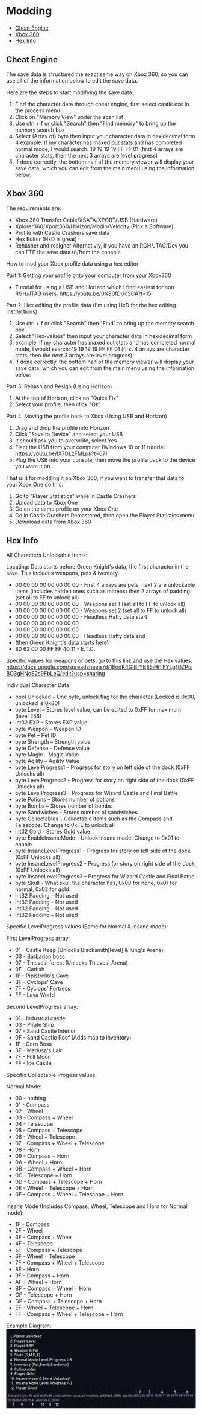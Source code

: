 # Modding

- [Cheat Engine](#cheatengine)
- [Xbox 360](#xbox360)
- [Hex Info](#hexinfo)

## <a name="cheatengine"></a>Cheat Engine

The save data is structured the exact same way on Xbox 360, so you can use all of the information below to edit the save data.

Here are the steps to start modifying the save data:

1. Find the character data through cheat engine, first select castle.exe in the process menu
2. Click on "Memory View" under the scan list
3. Use ctrl + f or click "Search" then "Find memory" to bring up the memory search box
4. Select (Array of) byte then input your character data in hexidecimal form
4 example: If my character has maxed out stats and has completed normal mode, I would search: 19 19 19 19 FF FF 01 (first 4 arrays are character stats, then the next 3 arrays are level progress)
5. If done correctly, the bottom half of the memory viewer will display your save data, which you can edit from the main menu using the information below.

## <a name="xbox360"></a>Xbox 360

The requirements are:

- Xbox 360 Transfer Cable/XSATA/XPORT/USB (Hardware)
- Xplorer360/Xport360/Horizon/Modio/Velocity (Pick a Software)
- Profile with Castle Crashers save data
- Hex Editor (HxD is great)
- Rehasher and resigner
  Alternativly, if you have an RGH/JTAG/Dev you can FTP the save data to/from the console

How to mod your Xbox profile data using a hex editor

Part 1: Getting your profile onto your computer from your Xbox360

- Tutorial for using a USB and Horizon which I find easiest for non RGH/JTAG users: https://youtu.be/0N90fDUcSCA?t=15

Part 2: Hex editing the profile data (I'm using HxD for the hex editing instructions)

1. Use ctrl + f or click "Search" then "Find" to bring up the memory search box
2. Select "Hex-values" then input your character data in hexidecimal form
2. example: If my character has maxed out stats and has completed normal mode, I would search: 19 19 19 19 FF FF 01 (first 4 arrays are character stats, then the next 3 arrays are level progress)
3. If done correctly, the bottom half of the memory viewer will display your save data, which you can edit from the main menu using the information below.

Part 3: Rehash and Resign (Using Horizon)

1. At the top of Horizon, click on "Quick Fix"
2. Select your profile, then click "Ok"

Part 4: Moving the profile back to Xbox (Using USB and Horizon)

1. Drag and drop the profile into Horizon
2. Click "Save to Device" and select your USB
3. It should ask you to overwrite, select Yes
4. Eject the USB from your computer (Windows 10 or 11 tutorial: https://youtu.be/IX7DLzFMLpk?t=67)
5. Plug the USB into your console, then move the profile back to the device you want it on

That is it for modding it on Xbox 360, if you want to transfer that data to your Xbox One do this:

1. Go to "Player Statistics" while in Castle Crashers
2. Upload data to Xbox One
3. Go on the same profile on your Xbox One
4. Go in Castle Crashers Remastered, then open the Player Statistics menu
5. Download data from Xbox 360

## <a name="hexinfo"></a>Hex Info

All Characters Unlockable Items:

Locating: Data starts before Green Knight's data, the first character in the save. This includes weapons, pets & iventory.

- 00 00 00 00 00 00 00 00 - First 4 arrays are pets, next 2 are unlockable items (includes hidden ones such as mittens) then 2 arrays of padding. (set all to FF to unlock all)
- 00 00 00 00 00 00 00 00 - Weapons set 1 (set all to FF to unlock all)
- 00 00 00 00 00 00 00 00 - Weapons set 2 (set all to FF to unlock all)
- 00 00 00 00 00 00 00 00 - Headless Hatty data start
- 00 00 00 00 00 00 00 00
- 00 00 00 00 00 00 00 00
- 00 00 00 00 00 00 00 00 - Headless Hatty data end
- (then Green Knight's data starts here)
- 80 62 00 00 FF FF 40 11 - E.T.C.

Specific values for weapons or pets, go to this link and use the Hex values: https://docs.google.com/spreadsheets/d/18odK4GIBrYB85iHiTFYLg1QZPojBO3gHNoS2s9FbLeQ/edit?usp=sharing

Individual Character Data

- bool Unlocked – One byte, unlock flag for the character (Locked is 0x00, unlocked is 0x80)
- byte Level – Stores level value, can be edited to 0xFF for maximum (level 256)
- int32 EXP – Stores EXP value
- byte Weapon – Weapon ID
- byte Pet – Pet ID
- byte Strength – Strength value
- byte Defense – Defense value
- byte Magic – Magic Value
- byte Agility – Agility Value
- byte LevelProgress1 – Progress for story on left side of the dock (0xFF Unlocks all)
- byte LevelProgress2 - Progress for story on right side of the dock (0xFF Unlocks all)
- byte LevelProgress3 – Progress for Wizard Castle and Final Battle
- byte Potions – Stores number of potions
- byte Bombs – Stores number of bombs
- byte Sandwiches – Stores number of sandwiches
- byte Collectables – Collectable items such as the Compass and Telescope. Change to 0xFE to unlock all
- int32 Gold - Stores Gold value
- byte EnableInsaneMode – Unlock insane mode. Change to 0x01 to enable
- byte InsaneLevelProgress1 – Progress for story on left side of the dock (0xFF Unlocks all)
- byte InsaneLevelProgress2 - Progress for story on right side of the dock (0xFF Unlocks all)
- byte InsaneLevelProgress3 – Progress for Wizard Castle and Final Battle
- byte Skull - What skull the character has, 0x00 for none, 0x01 for normal, 0x02 for gold
- int32 Padding – Not used
- int32 Padding – Not used
- int32 Padding – Not used
- int32 Padding – Not used

Specific LevelProgress values (Same for Normal & Insane mode):

First LevelProgress array:

- 01 - Castle Keep (Unlocks Blacksmith[level] & King's Arena)
- 03 - Barbarian boss
- 07 - Thieves' forest (Unlocks Thieves' Arena)
- 0F - Catfish
- 1F - Pipistrello's Cave
- 3F - Cyclops' Cave
- 7F - Cyclops' Fortress
- FF - Lava World

Second LevelProgress array:

- 01 - Industrial castle
- 03 - Pirate Ship
- 07 - Sand Castle Interior
- 0F - Sand Castle Roof (Adds map to inventory)
- 1F - Corn Boss
- 3F - Medusa's Lair
- 7F - Full Moon
- FF - Ice Castle

Specific Collectable Progess values:

Normal Mode:

- 00 - nothing
- 01 - Compass
- 02 - Wheel
- 03 - Compass + Wheel
- 04 - Telescope
- 05 - Compass + Telescope
- 06 - Wheel + Telescope
- 07 - Compass + Wheel + Telescope
- 08 - Horn
- 09 - Compass + Horn
- 0A - Wheel + Horn
- 0B - Compass + Wheel + Horn
- 0C - Telescope + Horn
- 0D - Compass + Telescope + Horn
- 0E - Wheel + Telescope + Horn
- 0F - Compass + Wheel + Telescope + Horn

Insane Mode (Includes Compass, Wheel, Telescope and Horn for Normal mode):

- 1F - Compass
- 2F - Wheel
- 3F - Compass + Wheel
- 4F - Telescope
- 5F - Compass + Telescope
- 6F - Wheel + Telescope
- 7F - Compass + Wheel + Telescope
- 8F - Horn
- 9F - Compass + Horn
- AF - Wheel + Horn
- BF - Compass + Wheel + Horn
- CF - Telescope + Horn
- DF - Compass + Telescope + Horn
- EF - Wheel + Telescope + Horn
- FF - Compass + Wheel + Telescope + Horn

Example Diagram:
![image](/Images/PlayerDataDiagram.png)
